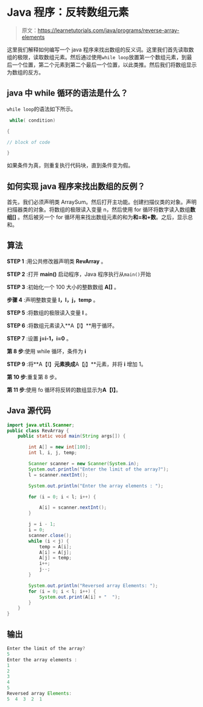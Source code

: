 # Java 程序：反转数组元素

> 原文：<https://learnetutorials.com/java/programs/reverse-array-elements>

这里我们解释如何编写一个 java 程序来找出数组的反义词。这里我们首先读取数组的极限，读取数组元素。然后通过使用`while loop`放置第一个数组元素，到最后一个位置，第二个元素到第二个最后一个位置，以此类推。然后我们将数组显示为数组的反方。

## java 中 while 循环的语法是什么？

`while loop`的语法如下所示。

```java
 while( condition)

{

// block of code

} 

```

如果条件为真，则重复执行代码块，直到条件变为假。

## 如何实现 java 程序来找出数组的反例？

首先，我们必须声明类 ArraySum。然后打开主功能。创建扫描仪类的对象。声明扫描器类的对象。将数组的极限读入变量 n，然后使用 for 循环将数字读入数组**数组[]** 。然后被另一个 for 循环用来找出数组元素的和为**和=和+数**。之后，显示总和。

## 算法

**STEP 1** :用公共修改器声明类 **RevArray** 。

**STEP 2** :打开 **main()** 启动程序，Java 程序执行从`main()`开始

**STEP 3** :初始化一个 100 大小的整数数组 **A[]** 。

**步骤 4** :声明整数变量 **l，I，j，temp** 。

**STEP 5** :将数组的极限读入变量 **l** 。

**STEP 6** :将数组元素读入**A【I】**用于循环。

**STEP 7** :设置 **j=i-1，i=0** 。

**第 8 步**:使用 while 循环，条件为 **i**

**STEP 9** :将**A【I】**元素换成**A【j】**元素，并将 **i** 增加 1。

**第 10 步**:重复第 8 步。

**第 11 步**:使用 fo 循环将反转的数组显示为**A【I】**。

## Java 源代码

```java
import java.util.Scanner;
public class RevArray {
    public static void main(String args[]) {

        int A[] = new int[100];
        int l, i, j, temp;

        Scanner scanner = new Scanner(System.in);
        System.out.println("Enter the limit of the array?");
        l = scanner.nextInt();

        System.out.println("Enter the array elements : ");

        for (i = 0; i < l; i++) {

            A[i] = scanner.nextInt();
        }

        j = i - 1;
        i = 0;
        scanner.close();
        while (i < j) {
            temp = A[i];
            A[i] = A[j];
            A[j] = temp;
            i++;
            j--;
        }

        System.out.println("Reversed array Elements: ");
        for (i = 0; i < l; i++) {
            System.out.print(A[i] + "  ");
        }
    }
}

```

## 输出

```java
Enter the limit of the array?
5
Enter the array elements : 
1
2
3
4
5
Reversed array Elements: 
5  4  3  2  1 
```